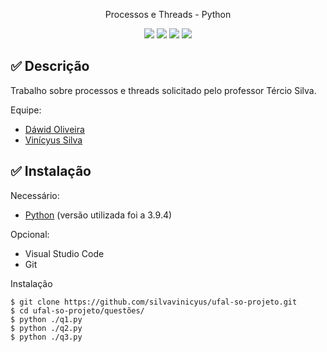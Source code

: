 <p align="center">Processos e Threads - Python</p>

 <p align="center">
 <img src="https://img.shields.io/github/issues/silvavinicyus/ufal-so-projeto?style=for-the-badge"/>
 <img src="https://img.shields.io/github/forks/silvavinicyus/ufal-so-projeto?style=for-the-badge"/>
 <img src="https://img.shields.io/github/stars/silvavinicyus/ufal-so-projeto?style=for-the-badge"/>
 <img src="https://img.shields.io/github/license/silvavinicyus/ufal-so-projeto?style=for-the-badge"/>
 </p>


## ✅  Descrição

Trabalho sobre processos e threads solicitado pelo professor Tércio Silva.

Equipe:
- [Dáwid Oliveira](https://github.com/DawidOliveira)
- [Vinícyus Silva](https://github.com/silvavinicyus)

## ✅  Instalação

Necessário:

- [Python](https://www.python.org/downloads/) (versão utilizada foi a 3.9.4)

Opcional:

- Visual Studio Code
- Git

Instalação

```
$ git clone https://github.com/silvavinicyus/ufal-so-projeto.git
$ cd ufal-so-projeto/questões/
$ python ./q1.py 
$ python ./q2.py 
$ python ./q3.py 
```

